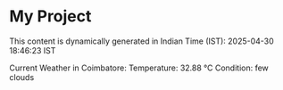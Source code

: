 # My Project

This content is dynamically generated in Indian Time (IST): 2025-04-30 18:46:23 IST


Current Weather in Coimbatore:
Temperature: 32.88 °C
Condition: few clouds
